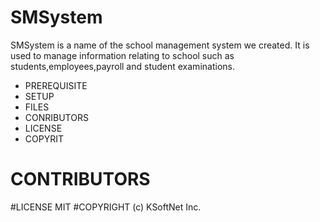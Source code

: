 # SMSystem
SMSystem is a name of the school management system we created. It is used to manage 
information relating to school such as students,employees,payroll and student examinations.

<ul>
  <li>PREREQUISITE</li>
   <li>SETUP</li>
    <li>FILES</li>
     <li>CONRIBUTORS</li>
      <li>LICENSE</li>
       <li>COPYRIT</li>
</ul>

# CONTRIBUTORS


#LICENSE
MIT
#COPYRIGHT
(c) KSoftNet Inc.
